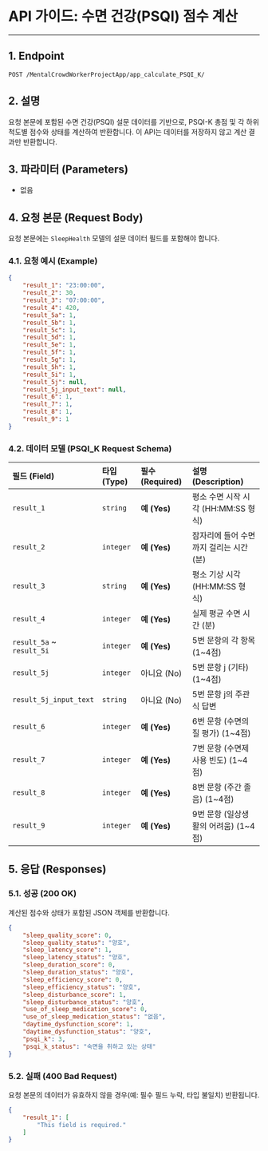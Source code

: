 # API 가이드: 수면 건강(PSQI) 점수 계산

---

## 1. Endpoint

```
POST /MentalCrowdWorkerProjectApp/app_calculate_PSQI_K/
```

## 2. 설명

요청 본문에 포함된 수면 건강(PSQI) 설문 데이터를 기반으로, PSQI-K 총점 및 각 하위 척도별 점수와 상태를 계산하여 반환합니다. 이 API는 데이터를 저장하지 않고 계산 결과만 반환합니다.

## 3. 파라미터 (Parameters)

- 없음

## 4. 요청 본문 (Request Body)

요청 본문에는 `SleepHealth` 모델의 설문 데이터 필드를 포함해야 합니다.

### 4.1. 요청 예시 (Example)

```json
{
    "result_1": "23:00:00",
    "result_2": 30,
    "result_3": "07:00:00",
    "result_4": 420,
    "result_5a": 1,
    "result_5b": 1,
    "result_5c": 1,
    "result_5d": 1,
    "result_5e": 1,
    "result_5f": 1,
    "result_5g": 1,
    "result_5h": 1,
    "result_5i": 1,
    "result_5j": null,
    "result_5j_input_text": null,
    "result_6": 1,
    "result_7": 1,
    "result_8": 1,
    "result_9": 1
}
```

### 4.2. 데이터 모델 (PSQI_K Request Schema)

| 필드 (Field) | 타입 (Type) | 필수 (Required) | 설명 (Description) |
| :--- | :--- | :--- | :--- |
| `result_1` | `string` | **예 (Yes)** | 평소 수면 시작 시각 (HH:MM:SS 형식) |
| `result_2` | `integer` | **예 (Yes)** | 잠자리에 들어 수면까지 걸리는 시간 (분) |
| `result_3` | `string` | **예 (Yes)** | 평소 기상 시각 (HH:MM:SS 형식) |
| `result_4` | `integer` | **예 (Yes)** | 실제 평균 수면 시간 (분) |
| `result_5a` ~ `result_5i` | `integer` | **예 (Yes)** | 5번 문항의 각 항목 (1~4점) |
| `result_5j` | `integer` | 아니요 (No) | 5번 문항 j (기타) (1~4점) |
| `result_5j_input_text` | `string` | 아니요 (No) | 5번 문항 j의 주관식 답변 |
| `result_6` | `integer` | **예 (Yes)** | 6번 문항 (수면의 질 평가) (1~4점) |
| `result_7` | `integer` | **예 (Yes)** | 7번 문항 (수면제 사용 빈도) (1~4점) |
| `result_8` | `integer` | **예 (Yes)** | 8번 문항 (주간 졸음) (1~4점) |
| `result_9` | `integer` | **예 (Yes)** | 9번 문항 (일상생활의 어려움) (1~4점) |

## 5. 응답 (Responses)

### 5.1. 성공 (200 OK)

계산된 점수와 상태가 포함된 JSON 객체를 반환합니다.

```json
{
    "sleep_quality_score": 0,
    "sleep_quality_status": "양호",
    "sleep_latency_score": 1,
    "sleep_latency_status": "양호",
    "sleep_duration_score": 0,
    "sleep_duration_status": "양호",
    "sleep_efficiency_score": 0,
    "sleep_efficiency_status": "양호",
    "sleep_disturbance_score": 1,
    "sleep_disturbance_status": "양호",
    "use_of_sleep_medication_score": 0,
    "use_of_sleep_medication_status": "없음",
    "daytime_dysfunction_score": 1,
    "daytime_dysfunction_status": "양호",
    "psqi_k": 3,
    "psqi_k_status": "숙면을 취하고 있는 상태"
}
```

### 5.2. 실패 (400 Bad Request)

요청 본문의 데이터가 유효하지 않을 경우(예: 필수 필드 누락, 타입 불일치) 반환됩니다.

```json
{
    "result_1": [
        "This field is required."
    ]
}
```
